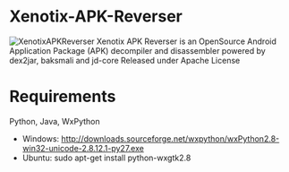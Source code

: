 Xenotix-APK-Reverser
====================
![XenotixAPKReverser](http://opensecurity.in/wp-content/uploads/2013/11/xenotix-apk-reverser.png)
Xenotix APK Reverser is an OpenSource Android Application Package (APK) decompiler and disassembler powered by dex2jar, baksmali and jd-core
Released under Apache License

Requirements
============
Python, Java, WxPython
* Windows: http://downloads.sourceforge.net/wxpython/wxPython2.8-win32-unicode-2.8.12.1-py27.exe
* Ubuntu: sudo apt-get install python-wxgtk2.8
